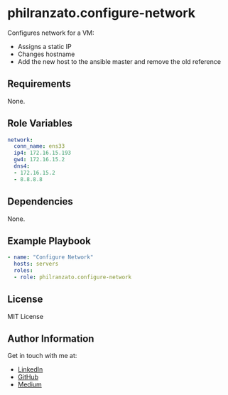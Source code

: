 philranzato.configure-network
=========

Configures network for a VM:
- Assigns a static IP
- Changes hostname
- Add the new host to the ansible master and remove the old reference

Requirements
------------

None.

Role Variables
--------------

```yaml
network:
  conn_name: ens33
  ip4: 172.16.15.193
  gw4: 172.16.15.2
  dns4:
  - 172.16.15.2
  - 8.8.8.8
```

Dependencies
------------

None.

Example Playbook
----------------

```yaml
- name: "Configure Network"
  hosts: servers
  roles:
  - role: philranzato.configure-network
```

License
-------

MIT License

Author Information
------------------

Get in touch with me at:
- [LinkedIn](www.linkedin.com/in/phil-ranzato-47b8bb194)
- [GitHub](https://github.com/PhilRanzato)
- [Medium](https://medium.com/@philranzato)
